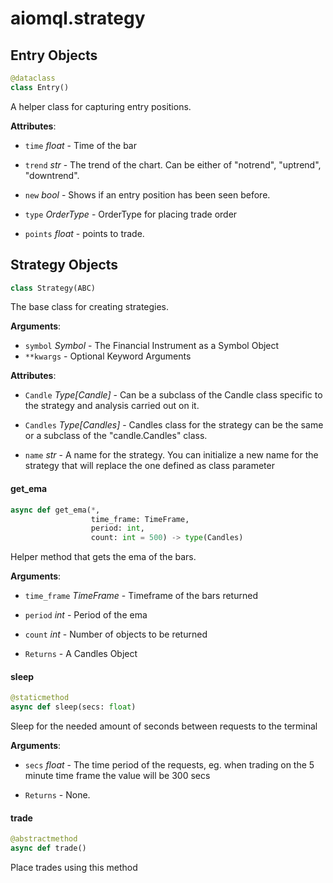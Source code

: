 <a id="aiomql.strategy"></a>

# aiomql.strategy

<a id="aiomql.strategy.Entry"></a>

## Entry Objects

```python
@dataclass
class Entry()
```

A helper class for capturing entry positions.

**Attributes**:

- `time` _float_ - Time of the bar
  
- `trend` _str_ - The trend of the chart. Can be either of "notrend", "uptrend", "downtrend".
  
- `new` _bool_ - Shows if an entry position has been seen before.
  
- `type` _OrderType_ - OrderType for placing trade order
  
- `points` _float_ - points to trade.

<a id="aiomql.strategy.Strategy"></a>

## Strategy Objects

```python
class Strategy(ABC)
```

The base class for creating strategies.

**Arguments**:

- `symbol` _Symbol_ - The Financial Instrument as a Symbol Object
- `**kwargs` - Optional Keyword Arguments
  

**Attributes**:

- `Candle` _Type[Candle]_ - Can be a subclass of the Candle class specific to the strategy and analysis carried out on it.
  
- `Candles` _Type[Candles]_ - Candles class for the strategy can be the same or a subclass of the "candle.Candles" class.
  
- `name` _str_ - A name for the strategy. You can initialize a new name for the strategy that will replace the one defined as class parameter

<a id="aiomql.strategy.Strategy.get_ema"></a>

#### get\_ema

```python
async def get_ema(*,
                  time_frame: TimeFrame,
                  period: int,
                  count: int = 500) -> type(Candles)
```

Helper method that gets the ema of the bars.

**Arguments**:

- `time_frame` _TimeFrame_ - Timeframe of the bars returned
  
- `period` _int_ - Period of the ema
  
- `count` _int_ - Number of objects to be returned
  
- `Returns` - A Candles Object

<a id="aiomql.strategy.Strategy.sleep"></a>

#### sleep

```python
@staticmethod
async def sleep(secs: float)
```

Sleep for the needed amount of seconds between requests to the terminal

**Arguments**:

- `secs` _float_ - The time period of the requests, eg. when trading on the 5 minute time frame the value will be 300 secs
  
- `Returns` - None.

<a id="aiomql.strategy.Strategy.trade"></a>

#### trade

```python
@abstractmethod
async def trade()
```

Place trades using this method

